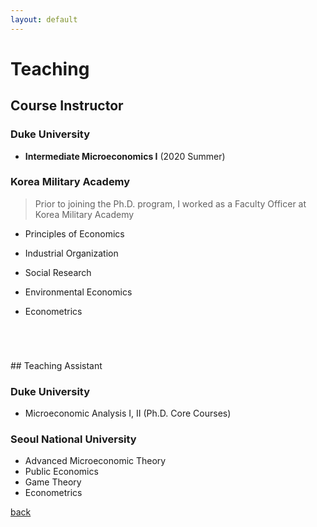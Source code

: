```yaml
---
layout: default
---
```


# Teaching
<p  style="margin-top: 2em"> </p>

## Course Instructor

### Duke University

* **Intermediate Microeconomics I** (2020 Summer)


### Korea Military Academy
>Prior to joining the Ph.D. program, I worked as a Faculty Officer at Korea Military Academy

* Principles of Economics

* Industrial Organization

* Social Research

* Environmental Economics

* Econometrics



<p  style="margin-top: 5em"> </p>
## Teaching Assistant

### Duke University

* Microeconomic Analysis I, II (Ph.D. Core Courses)


### Seoul National University

* Advanced Microeconomic Theory
* Public Economics
* Game Theory
* Econometrics

[back](./)
